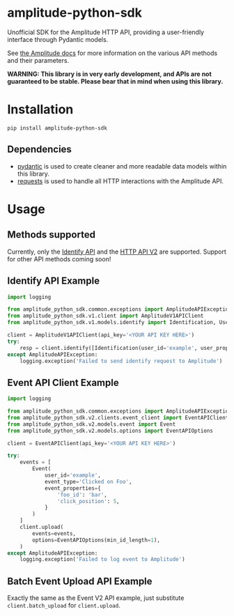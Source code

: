 # amplitude-python-sdk

Unofficial SDK for the Amplitude HTTP API, providing a user-friendly interface through Pydantic models.

See [the Amplitude docs](https://developers.amplitude.com/docs) for more information on the various API methods and their parameters.

**WARNING: This library is in very early development, and APIs are not guaranteed to be stable. Please bear that in mind when using this library.**

# Installation

```
pip install amplitude-python-sdk
```

## Dependencies

* [pydantic](https://github.com/samuelcolvin/pydantic) is used to create cleaner and more readable data models within this library.
* [requests](https://github.com/psf/requests) is used to handle all HTTP interactions with the Amplitude API.

# Usage

## Methods supported

Currently, only the [Identify API](https://developers.amplitude.com/docs/identify-api) and the [HTTP API V2](https://developers.amplitude.com/docs/http-api-v2) are supported. Support for other API methods coming soon!

## Identify API Example

```python
import logging

from amplitude_python_sdk.common.exceptions import AmplitudeAPIException
from amplitude_python_sdk.v1.client import AmplitudeV1APIClient
from amplitude_python_sdk.v1.models.identify import Identification, UserProperties

client = AmplitudeV1APIClient(api_key='<YOUR API KEY HERE>')
try:
    resp = client.identify([Identification(user_id='example', user_properties=UserProperties()])
except AmplitudeAPIException:
    logging.exception('Failed to send identify request to Amplitude')
```

## Event API Client Example

```python
import logging

from amplitude_python_sdk.common.exceptions import AmplitudeAPIException
from amplitude_python_sdk.v2.clients.event_client import EventAPIClient
from amplitude_python_sdk.v2.models.event import Event
from amplitude_python_sdk.v2.models.options import EventAPIOptions

client = EventAPIClient(api_key='<YOUR API KEY HERE>')

try:
    events = [
        Event(
            user_id='example',
            event_type='Clicked on Foo',
            event_properties={
                'foo_id': 'bar',
                'click_position': 5,
            }
        )
    ]
    client.upload(
        events=events,
        options=EventAPIOptions(min_id_length=1),
    )
except AmplitudeAPIException:
    logging.exception('Failed to log event to Amplitude')
```

## Batch Event Upload API Example

Exactly the same as the Event V2 API example, just substitute `client.batch_upload` for `client.upload`.
